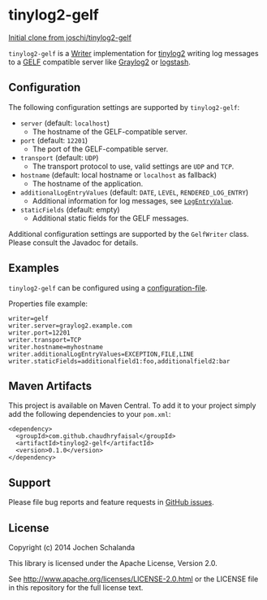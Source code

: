 tinylog2-gelf
============
[Initial clone from joschi/tinylog2-gelf](https://travis-ci.org/joschi/tinylog2-gelf)

`tinylog2-gelf` is a [Writer](https://tinylog.org/v2/extending/#custom-writer) implementation for
[tinylog2](https://www.tinylog.org/v2/) writing log messages to a [GELF](https://graylog2.org/gelf) compatible server like
[Graylog2](https://graylog2.org/) or [logstash](https://logstash.net/).


Configuration
-------------

The following configuration settings are supported by `tinylog2-gelf`:

* `server` (default: `localhost`)
  * The hostname of the GELF-compatible server.
* `port` (default: `12201`)
  * The port of the GELF-compatible server.
* `transport` (default: `UDP`)
  * The transport protocol to use, valid settings are `UDP` and `TCP`.
* `hostname` (default: local hostname or `localhost` as fallback)
  * The hostname of the application.
* `additionalLogEntryValues` (default: `DATE`, `LEVEL`, `RENDERED_LOG_ENTRY`)
  * Additional information for log messages, see [`LogEntryValue`](http://www.tinylog.org/v2/javadoc/org/pmw/tinylog/writers/LogEntryValue.html).
* `staticFields` (default: empty)
  * Additional static fields for the GELF messages. 

Additional configuration settings are supported by the `GelfWriter` class. Please consult the Javadoc for details.


Examples
--------

`tinylog2-gelf` can be configured using a [configuration-file](https://tinylog.org/v2/configuration/#configuration). 

Properties file example:

    writer=gelf
    writer.server=graylog2.example.com
    writer.port=12201
    writer.transport=TCP
    writer.hostname=myhostname
    writer.additionalLogEntryValues=EXCEPTION,FILE,LINE
    writer.staticFields=additionalfield1:foo,additionalfield2:bar



Maven Artifacts
---------------

This project is available on Maven Central. To add it to your project simply add the following dependencies to your
`pom.xml`:

    <dependency>
      <groupId>com.github.chaudhryfaisal</groupId>
      <artifactId>tinylog2-gelf</artifactId>
      <version>0.1.0</version>
    </dependency>


Support
-------

Please file bug reports and feature requests in [GitHub issues](https://github.com/chaudhryfaisal/tinylog2-gelf/issues).


License
-------

Copyright (c) 2014 Jochen Schalanda

This library is licensed under the Apache License, Version 2.0.

See http://www.apache.org/licenses/LICENSE-2.0.html or the LICENSE file in this repository for the full license text.
